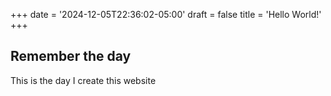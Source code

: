 +++
date = '2024-12-05T22:36:02-05:00'
draft = false
title = 'Hello World!'
+++

## Remember the day
This is the day I create this website
